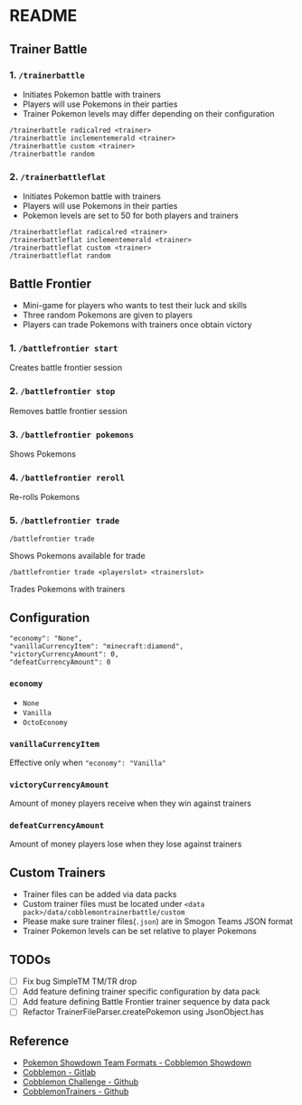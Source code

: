 # README

## Trainer Battle

### 1. `/trainerbattle`

- Initiates Pokemon battle with trainers
- Players will use Pokemons in their parties
- Trainer Pokemon levels may differ depending on their configuration

```
/trainerbattle radicalred <trainer>
/trainerbattle inclementemerald <trainer>
/trainerbattle custom <trainer>
/trainerbattle random
```

### 2. `/trainerbattleflat`

- Initiates Pokemon battle with trainers
- Players will use Pokemons in their parties
- Pokemon levels are set to 50 for both players and trainers

```
/trainerbattleflat radicalred <trainer>
/trainerbattleflat inclementemerald <trainer>
/trainerbattleflat custom <trainer>
/trainerbattleflat random
```

## Battle Frontier

- Mini-game for players who wants to test their luck and skills
- Three random Pokemons are given to players
- Players can trade Pokemons with trainers once obtain victory

### 1. `/battlefrontier start`

Creates battle frontier session

### 2. `/battlefrontier stop`

Removes battle frontier session

### 3. `/battlefrontier pokemons`

Shows Pokemons

### 4. `/battlefrontier reroll`

Re-rolls Pokemons

### 5. `/battlefrontier trade`

`/battlefrontier trade`

Shows Pokemons available for trade

`/battlefrontier trade <playerslot> <trainerslot>`

Trades Pokemons with trainers

## Configuration

```
"economy": "None",
"vanillaCurrencyItem": "minecraft:diamond",
"victoryCurrencyAmount": 0,
"defeatCurrencyAmount": 0
```

### `economy`

- `None`
- `Vanilla`
- `OctoEconomy`

### `vanillaCurrencyItem`

Effective only when `"economy": "Vanilla"`

### `victoryCurrencyAmount`

Amount of money players receive when they win against trainers

### `defeatCurrencyAmount`

Amount of money players lose when they lose against trainers

## Custom Trainers

- Trainer files can be added via data packs
- Custom trainer files must be located under `<data pack>/data/cobblemontrainerbattle/custom`
- Please make sure trainer files(`.json`) are in Smogon Teams JSON format
- Trainer Pokemon levels can be set relative to player Pokemons

## TODOs

- [ ] Fix bug SimpleTM TM/TR drop
- [ ] Add feature defining trainer specific configuration by data pack
- [ ] Add feature defining Battle Frontier trainer sequence by data pack
- [ ] Refactor TrainerFileParser.createPokemon using JsonObject.has

## Reference
- [Pokemon Showdown Team Formats - Cobblemon Showdown](https://gitlab.com/cable-mc/cobblemon-showdown/-/blob/master/sim/TEAMS.md#packed-format)
- [Cobblemon - Gitlab](https://gitlab.com/cable-mc/cobblemon)
- [Cobblemon Challenge - Github](https://github.com/TurtleHoarder/Cobblemon-Challenge)
- [CobblemonTrainers - Github](https://github.com/davo899/CobblemonTrainers/tree/main)